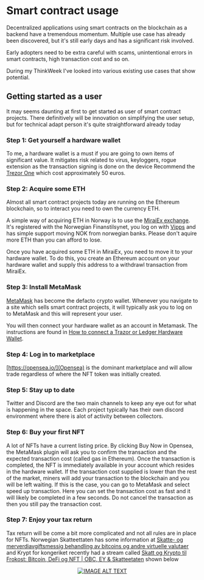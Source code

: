 # Smart contract usage
Decentralized applications using smart contracts on the blockchain as a backend have a tremendous momentum. 
Multiple use case has already been discovered, but it's still early days and has a significant risk involved. 

Early adopters need to be extra careful with scams, unintentional errors in smart contracts, high transaction cost and so on. 

During my ThinkWeek I've looked into various existing use cases that show potential.

## Getting started as a user
It may seems daunting at first to get started as user of smart contract projects. 
There definitively will be innovation on simplifying the user setup, but for technical adapt person it's quite straightforward already today

### Step 1: Get yourself a hardware wallet
To me, a hardware wallet is a must if you are going to own items of significant value. 
It mitigates risk related to virus, keyloggers, rogue extension as the transaction signing is done on the device
Recommend the [Trezor One](https://shop.trezor.io/product/trezor-one-black) which cost approximately 50 euros.


### Step 2: Acquire some ETH
Almost all smart contract projects today are running on the Ethereum blockchain, so to interact you need to own the currency ETH. 

A simple way of acquiring ETH in Norway is to use the [MiraiEx exchange](https://miraiex.com/). It's registered with the Norwegian Finanstilsynet, you log on with [Vipps](https://www.vipps.no/) and has simple support moving NOK from norwegian banks. Please don't aquire more ETH than you can afford to lose.

Once you have acquired some ETH in MiraiEx, you need to move it to your hardware wallet. To do this, you create an Ethereum account on your hardware wallet and supply this address to a withdrawl transaction from MiraiEx.

### Step 3: Install MetaMask
[MetaMask](https://metamask.io/) has become the defacto crypto wallet. Whenever you navigate to a site which sells smart contract projects, it will typically ask you to log on to MetaMask and this will represent your user.

You will then connect your hardware wallet as an account in Metamask. The instructions are found in [How to connect a Trazor or Ledger Hardware Wallet](https://metamask.zendesk.com/hc/en-us/articles/360020394612-How-to-connect-a-Trezor-or-Ledger-Hardware-Wallet).

### Step 4: Log in to marketplace
[https://opensea.io/](Opensea) is the dominant marketplace and will allow trade regardless of where the NFT token was initially created. 

### Step 5: Stay up to date
Twitter and Discord are the two main channels to keep any eye out for what is happening in the space. Each project typically has their own discord environment where there is alot of activity between collectors.

### Step 6: Buy your first NFT
A lot of NFTs have a current listing price. By clicking Buy Now in Opensea, the MetaMask plugin will ask you to confirm the transaction and the expected transaction cost (called gas in Ethereum).
Once the transaction is completed, the NFT is immediately available in your account which resides in the hardware wallet. If the transaction cost supplied is lower than the rest of the market, miners will add your transaction to the blockchain and you will be left waiting.
If this is the case, you can go to MetaMask and select speed up transaction. Here you can set the transaction cost as fast and it will likely be completed in a few seconds. Do not cancel the transaction as then you still pay the transaction cost. 

### Step 7: Enjoy your tax return
Tax return will be come a bit more complicated and not all rules are in place for NFTs.
Norwegian Skatteettaten has some information at [Skatte- og merverdiavgiftsmessig behandling av bitcoins og andre virtuelle valutaer](https://www.skatteetaten.no/bedrift-og-organisasjon/rapportering-og-bransjer/bransjer-med-egne-regler/internett/skatt-mva-virtuell-valuta/) and Krypt for kongeriket recently had a stream called [Skatt og Krypto til Frokost: Bitcoin, DeFi og NFT | OBC, EY & Skatteetaten](https://www.youtube.com/watch?v=Lg1-fHHm0Es) shown below

<div align="center">
  <a href="https://www.youtube.com/watch?v=Lg1-fHHm0Es"><img src="https://img.youtube.com/vi/Lg1-fHHm0Es/0.jpg" alt="IMAGE ALT TEXT"></a>
</div>
